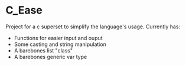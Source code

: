 # C_Ease
Project for a c superset to simplify the language's usage.
Currently has:
- Functions for easier input and ouput
- Some casting and string manipulation
- A barebones list "class"
- A barebones generic var type

